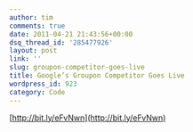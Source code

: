 ```yaml
---
author: tim
comments: true
date: 2011-04-21 21:43:56+00:00
dsq_thread_id: '285477926'
layout: post
link: ''
slug: groupon-competitor-goes-live
title: Google’s Groupon Competitor Goes Live
wordpress_id: 923
category: Code
---
```


[http://bit.ly/eFvNwn](http://bit.ly/eFvNwn)
